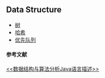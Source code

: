 ## **Data Structure**

* [树](https://github.com/mmflys/data-sturcture/blob/master/documention/Tree.md)
* [哈希](https://github.com/mmflys/data-sturcture/blob/master/documention/Hashing.md)
* [优先队列](https://github.com/mmflys/data-sturcture/blob/master/documention/PriorityQueue.md)

#### **参考文献**
[<<数据结构与算法分析Java语言描述>>](http://product.dangdang.com/23918741.html)